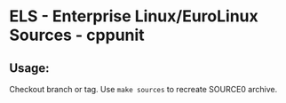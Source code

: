 # ELS - Enterprise Linux/EuroLinux Sources - cppunit
 
## Usage:
  Checkout branch or tag. Use `make sources` to recreate  SOURCE0 archive.
